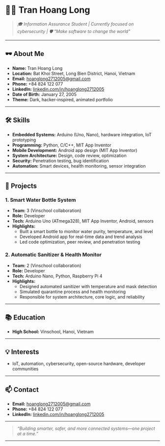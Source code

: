 # 👨‍💻 Tran Hoang Long

> *🎓 Information Assurance Student | Currently focused on cybersecurity | 🛡️ "Make software to change the world"*

---

## 🕶️ About Me

- **Name:** Tran Hoang Long  
- **Location:** Bat Khoi Street, Long Bien District, Hanoi, Vietnam  
- **Email:** hoanglong2712005@gmail.com  
- **Phone:** +84 824 122 077  
- **LinkedIn:** [linkedin.com/in/hoanglong2712005](https://www.linkedin.com/in/hoanglong2712005)  
- **Date of Birth:** January 27, 2005  
- **Theme:** Dark, hacker-inspired, animated portfolio

---

## 🛠️ Skills

- **Embedded Systems:** Arduino (Uno, Nano), hardware integration, IoT prototyping  
- **Programming:** Python, C/C++, MIT App Inventor  
- **Mobile Development:** Android app design (MIT App Inventor)  
- **System Architecture:** Design, code review, optimization  
- **Security:** Penetration testing, bug identification  
- **Automation:** Smart devices, health monitoring, sensor integration

---

## 🚀 Projects

### 1. Smart Water Bottle System
- **Team:** 3 (Vinschool collaboration)
- **Role:** Developer
- **Tech:** Arduino Uno (ATmega328), MIT App Inventor, Android, sensors
- **Highlights:**
  - Built a smart bottle to monitor water purity, temperature, and level
  - Developed Android app for real-time data and trend analysis
  - Led code optimization, peer review, and penetration testing

### 2. Automatic Sanitizer & Health Monitor
- **Team:** 2 (Vinschool collaboration)
- **Role:** Developer
- **Tech:** Arduino Nano, Python, Raspberry Pi 4
- **Highlights:**
  - Designed automated sanitizer with temperature and mask detection
  - Simulated quarantine process and health monitoring
  - Responsible for system architecture, core logic, and reliability

---

## 📚 Education

- **High School:** Vinschool, Hanoi, Vietnam

---

## 💡 Interests

- IoT, automation, cybersecurity, open-source hardware, developer communities

---

## 📫 Contact

- **Email:** hoanglong2712005@gmail.com  
- **Phone:** +84 824 122 077  
- **LinkedIn:** [linkedin.com/in/hoanglong2712005](https://www.linkedin.com/in/hoanglong2712005)

---

> *“Building smarter, safer, and more connected systems—one project at a time.”*

---
